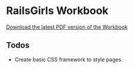 # RailsGirls Workbook

[Download the latest PDF version of the Workbook](https://s3.eu-central-1.amazonaws.com/railsgirls-workbook/workbook.pdf)

## Todos

* Create basic CSS framework to style pages
